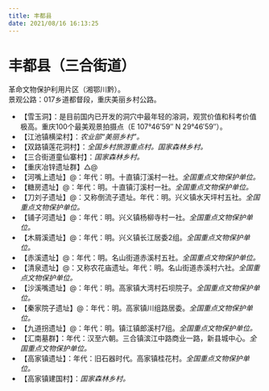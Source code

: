 ```yaml
---
title: 丰都县
date: 2021/08/16 16:13:25
---
```


# 丰都县（三合街道）
革命文物保护利用片区（湘鄂川黔）。  
景观公路：017乡道都督段，重庆美丽乡村公路。  
* 【雪玉洞】：是目前国内已开发的洞穴中最年轻的溶洞，观赏价值和科考价值极高。重庆100个最美观景拍摄点（E 107°46′59″ N 29°46′59″）。
* 【江池镇横梁村】：*农业部“美丽乡村”。*
* 【双路镇莲花洞村】：*全国乡村旅游重点村。国家森林乡村。*
* 【三合街道童仙寨村】：*国家森林乡村。*
* 【重庆冶锌遗址群】△@
* 【河嘴上遗址】@：年代：明。十直镇汀溪村一社。*全国重点文物保护单位。*
* 【糖房遗址】@：年代：明。十直镇汀溪村一社。*全国重点文物保护单位。*
* 【刀刘子遗址】@：又称倒流子遗址。年代：明。兴义镇水天坪村五社。*全国重点文物保护单位。*
* 【铺子河遗址】@：年代：明。兴义镇杨柳寺村一社。*全国重点文物保护单位。*
* 【木屑溪遗址】@：年代：明。兴义镇长江居委2组。*全国重点文物保护单位。*
* 【赤溪遗址】@：年代：明。名山街道赤溪村五社。*全国重点文物保护单位。*
* 【清泉遗址】@：又称农花庙遗址。年代：明。名山街道赤溪村六社。*全国重点文物保护单位。*
* 【沙溪嘴遗址】@：年代：明。高家镇大湾村石坝院子。*全国重点文物保护单位。*
* 【秦家院子遗址】@：年代：明。高家镇川组路居委。*全国重点文物保护单位。*
* 【九道拐遗址】@：年代：明。镇江镇郎溪村7组。*全国重点文物保护单位。*
* 【汇南墓群】：年代：汉至六朝。三合镇滨江中路商业一路，新县城中心。*全国重点文物保护单位。*
* 【高家镇遗址】：年代：旧石器时代。高家镇桂花村。*全国重点文物保护单位。*
* 【高家镇建国村】：*国家森林乡村。*